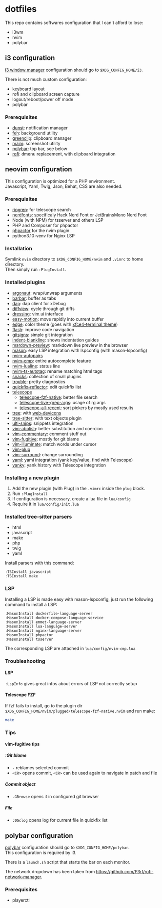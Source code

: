 # dotfiles

This repo contains softwares configuration that I can't afford to lose:
- i3wm
- nvim
- polybar

## i3 configuration

[i3 window manager](https://i3wm.org/) configuration should go to `$XDG_CONFIG_HOME/i3`.

There is not much custom configuration:
- keyboard layout
- rofi and clipboard screen capture 
- logout/reboot/power off mode
- polybar

### Prerequisites
- [dunst](https://github.com/dunst-project/dunst): notification manager
- [feh](https://github.com/derf/feh): background utility
- [greenclip](https://github.com/erebe/greenclip): clipboard manager
- [maim](https://github.com/naelstrof/maim): screenshot utility
- [polybar](https://github.com/polybar/polybar): top bar, see below
- [rofi](https://github.com/davatorium/rofi): dmenu replacement, with clipboard integration

## neovim configuration

This configuration is optimized for a PHP environment.  
Javascript, Yaml, Twig, Json, Behat, CSS are also needed.

### Prerequisites
- [ripgrep](https://github.com/BurntSushi/ripgrep): for telescope search
- [nerdfonts](https://www.nerdfonts.com/): specificaly Hack Nerd Font or JetBrainsMono Nerd Font
- Node (with NPM) for tsserver and others LSP
- PHP and Composer for phpactor
- [phpactor](https://github.com/phpactor/phpactor) for the nvim plugin
- python3.10-venv for Nginx LSP

### Installation
Symlink `nvim` directory to `$XDG_CONFIG_HOME/nvim` and `.vimrc` to home directory.  
Then simply run `:PlugInstall`.

### Installed plugins
- [argonaut](https://git.sr.ht/~foosoft/argonaut.nvim): wrap/unwrap arguments
- [barbar](https://github.com/romgrk/barbar.nvim): buffer as tabs
- [dap](https://github.com/mfussenegger/nvim-dap): dap client for xDebug
- [diffview](https://github.com/sindrets/diffview.nvim): cycle through git diffs
- [dressing](https://github.com/stevearc/dressing.nvim): vim.ui interface
- [easy-motion](https://github.com/easymotion/vim-easymotion): move rapidly into current buffer
- [edge](https://github.com/sainnhe/edge): color theme (goes with [xfce4-terminal theme](https://github.com/xelser/edge-xfce4-terminal/blob/main/edge-light.theme))
- [flash](https://github.com/folke/flash.nvim): improve code navigation
- [gitsigns](https://github.com/lewis6991/gitsigns.nvim): simple git integration
- [indent-blankline](https://github.com/lukas-reineke/indent-blankline.nvim): shows indentation guides
- [mardown-preview](https://github.com/iamcco/markdown-preview.nvim): markdown live preview in the browser
- [mason](https://github.com/mason-org/mason.nvim.git): easy LSP integration with lspconfig (with mason-lspconfig)
- [nvim-autopairs](https://github.com/windwp/nvim-autopairs)
- [nvim-cmp](https://github.com/hrsh7th/nvim-cmp): entire autocomplete feature
- [nvim-lualine](https://github.com/nvim-lualine/lualine.nvim): status line
- [nvim-ts-autotag](https://github.com/windwp/nvim-ts-autotag): rename matching html tags 
- [snacks](https://github.com/folke/snacks.nvim): collection of small plugins
- [trouble](https://github.com/folke/trouble.nvim): pretty diagnostics
- [quickfix-reflector](https://github.com/stefandtw/quickfix-reflector.vim): edit quickfix list
- [telescope](https://github.com/nvim-telescope/telescope.nvim)
  - [telescope-fzf-native](https://github.com/nvim-telescope/telescope-fzf-native.nvim): better file search
  - [telescope-live-grep-args](https://github.com/nvim-telescope/telescope-live-grep-args.nvim): usage of rg args
  - [telescope-all-recent](https://github.com/prochri/telescope-all-recent.nvim): sort pickers by mostly used results
- [tree](https://github.com/nvim-tree/nvim-tree.lua): with [web-devicons](https://github.com/nvim-tree/nvim-web-devicons)
- [tree-sitter](https://github.com/nvim-treesitter/nvim-treesitter): with text objects plugin
- [ulti-snips](https://github.com/SirVer/ultisnips/): snippets integration
- [vim-abolish](https://github.com/tpope/vim-abolish): better substitution and coercion
- [vim-commentary](https://github.com/tpope/vim-commentary): comment stuff out
- [vim-fugitive](https://github.com/tpope/vim-fugitive): mostly for git blame
- [vim-illuminate](https://github.com/RRethy/vim-illuminate): match words under cursor
- [vim-plug](https://github.com/junegunn/vim-plug)
- [vim-surround](https://github.com/tpope/vim-surround): change surrounding
- [yaml](https://github.com/cuducos/yaml.nvim): yaml integration (yank key/value, find with Telescope)
- [yanky](https://github.com/gbprod/yanky.nvim): yank history with Telescope integration

### Installing a new plugin
1. Add the new plugin (with Plug) in the `.vimrc` inside the `plug` block.
2. Run `:PlugInstall`
3. If configuration is necessary, create a lua file in `lua/config`
4. Require it in `lua/config/init.lua`

### Installed tree-sitter parsers
- html
- javascript
- make
- php
- twig
- yaml

Install parsers with this command:
```vim
:TSInstall javascript
:TSInstall make
```

### LSP
Installing a LSP is made easy with mason-lspconfig, just run the following command to install a LSP:  
```vim
:MasonInstall dockerfile-language-server
:MasonInstall docker-compose-language-service
:MasonInstall emmet-language-server
:MasonInstall lua-language-server
:MasonInstall nginx-language-server
:MasonInstall phpactor
:MasonInstall tsserver
```

The corresponding LSP are attached in `lua/config/nvim-cmp.lua`.

### Troubleshooting

#### LSP
`:LspInfo` gives great infos about errors of LSP not correctly setup

#### Telescope FZF
If fzf fails to install, go to the plugin dir `$XDG_CONFIG_HOME/nvim/plugged/telescope-fzf-native.nvim` and run make: 
```bash
make
```

### Tips

#### vim-fugitive tips
##### :Git blame
- `-` reblames selected commit
- `<CR>` opens commit, `<CR>` can be used again to navigate in patch and file

##### Commit object
- `.GBrowse` opens it in configured git browser

##### File
- `:0Gclog` opens log for current file in quickfix list

## polybar configuration

[polybar](https://github.com/polybar/polybar) configuration should go to `$XDG_CONFIG_HOME/polybar`.  
This configuration is required by i3.

There is a `launch.sh` script that starts the bar on each monitor.

The network dropdown has been taken from https://github.com/P3rf/rofi-network-manager.

### Prerequisites
- playerctl
